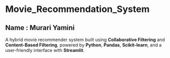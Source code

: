 # Movie_Recommendation_System

## Name : Murari Yamini

A hybrid movie recommender system built using **Collaborative Filtering** and **Content-Based Filtering**, powered by **Python**, **Pandas**, **Scikit-learn**, and a user-friendly interface with **Streamlit**.

